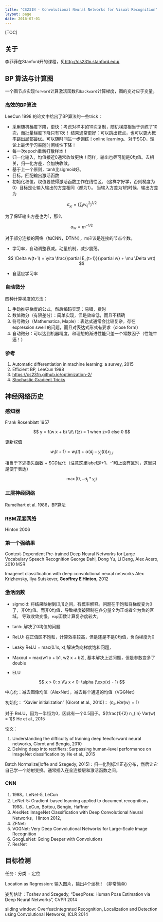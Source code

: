 ```yaml
---
title: "CS231N - Convolutional Neural Networks for Visual Recognition"
layout: page
date: 2016-07-01
---
```

[TOC]

## 关于
李菲菲在Stanford开的课程，见<http://cs231n.stanford.edu/>


## BP 算法与计算图
一个图节点实现`forward`计算激活函数和`backward`计算梯度，图的变对应于变量。

### 高效的BP算法

LeeCun 1998 的论文中给出了BP算法的一些trick：

- 采用随机梯度下降，更快：考虑对样本的10次复制，随机梯度相当于训练了10次，而批量梯度下降只有1次！
结果通常更好：可以跳出鞍点，也可以更大概率跳出局部最优。可以随时间进一步训练！online learning。
对于SGD，理论上最优学习率随时间线性下降！
- 每一次epoch重新打散样本！
- 归一化输入，均值接近0通常收敛更快！同样，输出也尽可能是0均值。去相关，归一化方差，会加快收敛。
- 基于上一个原则，tanh比sigmoid好。
- 目标，匹配输出激活函数
- 初始化权值，权值要使得激活函数工作在线性区，（这样才好学，否则梯度为0）目标是让输入输出的方差相同（都为1）。
当输入方差为1的时候，输出方差为

$$
\sigma_{y_i} = (\sum_j w_{ij}^2)^{1/2}
$$

为了保证输出方差也为1，那么

$$
\sigma_w = m^{-1/2}
$$

对于部分连接的网络（如CNN，DTNN），m应该是连接的节点个数。

- 学习率，自动调整衰减。动量机制，减少震荡。

$$
\Delta w(t+1) = \yita \frac{\partial E_{t+1}}{\partial w} + \mu \Delta w(t)
$$

- 自适应学习率


### 自动微分
四种计算梯度的方法：

1. 手动推导梯度的公式，然后编码实现：易错，费时
2. 数值微分（有限差分）：简单实现，但是效率低，而且不精确
3. 符号微分（Mathematica, Maple)：表达式通常会比较复杂，存在 expression swell 的问题，而且对表达式形式有要求（close form）
4. 自动微分：可以达到机器精度，和理想的渐进性能只差一个常数因子（性能牛逼！）




### 参考

1. Automatic differentiation in machine learning: a survey, 2015
2. Efficient BP, LeeCun 1998
3. <https://cs231n.github.io/optimization-2/>
4. [Stochastic Gradient Tricks](https://www.microsoft.com/en-us/research/publication/stochastic-gradient-tricks/)


## 神经网络历史
### 感知器
Frank Rosenblatt 1957

$$
y = f(w x + b) \\\\
f(z) = 1 when z>0 else 0
$$

更新权值

$$
w_i(t+1) = w_i(t) + \alpha (d_j - y_j(t))x_{j, i}
$$

相当于下述损失函数 + SGD优化（注意这里label是+1，-1和上面有区别，这里只是便于表达）

$$
\max(0, - d_j * y_j)
$$

### 三层神经网络
Rumelhart et al. 1986，BP算法

### RBM深度网络
Hinton 2006

### 第一个强结果
Context-Dependent Pre-trained Deep Neural Networks for Large Vocabulary Speech Recognition George Dahl,
Dong Yu, Li Deng, Alex Acero, 2010 MSR

Imagenet classification with deep convolutional neural networks
Alex Krizhevsky, Ilya Sutskever, **Geoffrey E Hinton**, 2012


### 激活函数
- sigmoid: 将结果映射到[0,1]之间，有概率解释。问题在于饱和将梯度变为0了，非0均值。而非0均值，导致梯度被限制在各分量全为正或者全为负的区域。
导致收敛变慢。`exp`函数计算复杂度较大。

- tanh: 解决了0均值的问题
- ReLU: 在正值区不饱和，计算效率较高，但是还是不是0均值，负向梯度为0
- Leaky ReLU = max(0.1x, x),解决负向梯度饱和问题，
- Maxout = max(w1 x + b1, w2 x + b2), 基本解决上述问题，但是参数变多了 double
- ELU


$$
x > 0: x \\\\
x < 0: \alpha (\exp(x) - 1)
$$


中心化：减去图像均值（AlexNet），减去每个通道的均值（VGGNet）

初始化：
“Xavier initialization” [Glorot et al., 2010]： $(n_{in} Var(w) = 1)$



对于 ReLU，因为一半恒为0，因此有一个0.5因子。$(\frac{1}{2} n_{in} Var(w) = 1)$ He et al., 2015

论文：

1. Understanding the difficulty of training deep feedforward neural networks, Glorot and Bengio, 2010
2. Delving deep into rectifiers: Surpassing human-level performance on ImageNet classification by He et al., 2015


Batch Normalize[Ioffe and Szegedy, 2015]：归一化到标准正态分布，然后让它自己学一个纺射变换。通常插入在全连接层和激活函数之间。


### CNN
1. 1998，LeNet-5, LeCun
2. LeNet-5: Gradient-based learning applied to document recognition，1998，LeCun, Bottou, Bengio, Haffner
3. AlexNet: ImageNet Classification with Deep Convolutional Neural Networks，Hinton 2012,
4. ZFNet:
4. VGGNet: Very Deep Convolutional Networks for Large-Scale Image Recognition
4. GoogLeNet: Going Deeper with Convolutions
5. ResNet


## 目标检测
任务：分类 + 定位

Location as Regression: 输入图片，输出4个坐标！（非常简单）

姿势估计：Toshev and Szegedy, “DeepPose: Human Pose Estimation via Deep Neural Networks”, CVPR 2014

sliding window: Overfeat:Integrated Recognition, Localization and Detection using Convolutional Networks,  ICLR 2014
